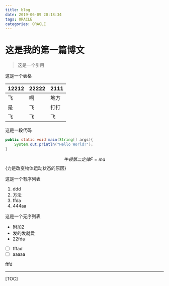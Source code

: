 ```yaml
---
title: blog
date: 2019-06-09 20:18:34
tags: ORACLE
categories: ORACLE
---
```


#  这是我的第一篇博文

> 这是一个引用

这是一个表格

| 12212 | 22222 | 2111 |
| ----- | ----- | ---- |
| 飞    | 啊    | 地方 |
| 是    | 飞    | 打打 |
| 飞    | 飞    | 飞   |

这是一段代码

```java
public static void main(String[] args){
    System.out.println("Hello World!");
}
```

$$ {牛顿第二定律}
F = ma
$$ {力是改变物体运动状态的原因}

这是一个有序列表

1. ddd
2. 方法
3. ffda
4. 444aa

这是一个无序列表

- 附加2
- 发的发就爱
- 22fda

[百度]: http://www.baidu.com

- [ ] fffad
- [ ] aaaaa

fffd

[^ffffffff]: 出自。。。

------

[TOC]

